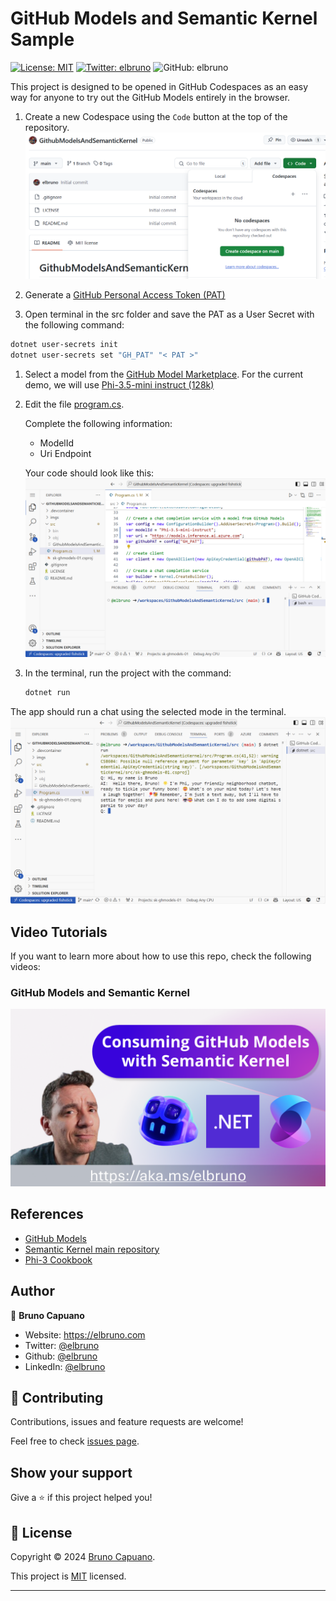 # GitHub Models and Semantic Kernel Sample

[![License: MIT](https://img.shields.io/badge/License-MIT-yellow.svg)](/LICENSE)
[![Twitter: elbruno](https://img.shields.io/twitter/follow/elbruno.svg?style=social)](https://twitter.com/elbruno)
![GitHub: elbruno](https://img.shields.io/github/followers/elbruno?style=social)

This project is designed to be opened in GitHub Codespaces as an easy way for anyone to try out the GitHub Models entirely in the browser.

1. Create a new  Codespace using the `Code` button at the top of the repository.
![create Codespace](./imgs/05CreateCodeSpace.png)

1. Generate a [GitHub Personal Access Token (PAT)](https://github.com/settings/tokens)

1. Open terminal in the src folder and save the PAT as a User Secret with the following command:

```bash
dotnet user-secrets init
dotnet user-secrets set "GH_PAT" "< PAT >"
```

1. Select a model from the [GitHub Model Marketplace](https://github.com/marketplace/models). For the current demo, we will use [Phi-3.5-mini instruct (128k)](https://github.com/marketplace/models/azureml/Phi-3-5-mini-instruct)

1. Edit the file [program.cs](). 

    Complete the following information:

    - ModelId
    - Uri Endpoint

    Your code should look like this:
    ![sample code](./imgs/10SampleCode.png)

4. In the terminal, run the project with the command:

    ```bash
    dotnet run
    ```

The app should run a chat using the selected mode in the terminal.
![sample running project](./imgs/15Samplerun.png)

## Video Tutorials

If you want to learn more about how to use this repo, check the following videos:

### GitHub Models and Semantic Kernel

[![GitHub Models and Semantic Kernel](./imgs/SK%20and%20GH%20Models.png)](https://youtu.be/tVgQChnPqc0)

## References

- [GitHub Models](https://github.com/marketplace/models)
- [Semantic Kernel main repository](https://github.com/microsoft/semantic-kernel)
- [Phi-3 Cookbook](https://aka.ms/Phi-3CookBook)

## Author

👤 **Bruno Capuano**

* Website: https://elbruno.com
* Twitter: [@elbruno](https://twitter.com/elbruno)
* Github: [@elbruno](https://github.com/elbruno)
* LinkedIn: [@elbruno](https://linkedin.com/in/elbruno)

## 🤝 Contributing

Contributions, issues and feature requests are welcome!

Feel free to check [issues page](https://github.com/elbruno/phi3-labs//issues).

## Show your support

Give a ⭐️ if this project helped you!


## 📝 License

Copyright &copy; 2024 [Bruno Capuano](https://github.com/elbruno).

This project is [MIT](/LICENSE) licensed.

***
